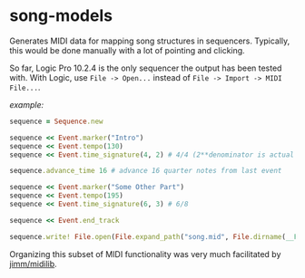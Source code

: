 # song-models

Generates MIDI data for mapping song structures in sequencers. Typically, this would be done manually with a lot of pointing and clicking.

So far, Logic Pro 10.2.4 is the only sequencer the output has been tested with. With Logic, use `File -> Open...` instead of `File -> Import -> MIDI File...`.

_example:_

```ruby
sequence = Sequence.new

sequence << Event.marker("Intro")
sequence << Event.tempo(130)
sequence << Event.time_signature(4, 2) # 4/4 (2**denominator is actual beat value)

sequence.advance_time 16 # advance 16 quarter notes from last event

sequence << Event.marker("Some Other Part")
sequence << Event.tempo(195)
sequence << Event.time_signature(6, 3) # 6/8

sequence << Event.end_track

sequence.write! File.open(File.expand_path("song.mid", File.dirname(__FILE__)), "wb")
```

Organizing this subset of MIDI functionality was very much facilitated by [jimm/midilib](https://github.com/jimm/midilib).
